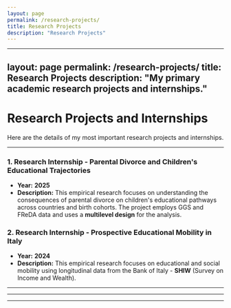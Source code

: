 ```yaml
---
layout: page
permalink: /research-projects/
title: Research Projects
description: "Research Projects"
---
```


---
layout: page
permalink: /research-projects/
title: Research Projects
description: "My primary academic research projects and internships."
---

# Research Projects and Internships

Here are the details of my most important research projects and internships.

---

### 1. Research Internship - Parental Divorce and Children's Educational Trajectories

* **Year:** **2025**
* **Description:** This empirical research focuses on understanding the consequences of parental divorce on children's educational pathways across countries and birth cohorts. The project employs GGS and FReDA data and uses a **multilevel design** for the analysis.

### 2. Research Internship - Prospective Educational Mobility in Italy

* **Year:** **2024**
* **Description:** This empirical research focuses on educational and social mobility using longitudinal data from the Bank of Italy - **SHIW** (Survey on Income and Wealth).

---

---
---

